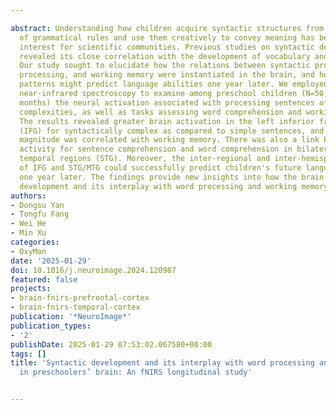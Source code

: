 ---
abstract: Understanding how children acquire syntactic structures from a limited set
  of grammatical rules and use them creatively to convey meaning has been a longstanding
  interest for scientific communities. Previous studies on syntactic development have
  revealed its close correlation with the development of vocabulary and working memory.
  Our study sought to elucidate how the relations between syntactic processing, word
  processing, and working memory were instantiated in the brain, and how earlier neural
  patterns might predict language abilities one year later. We employed functional
  near-infrared spectroscopy to examine among preschool children (N=50, Mage=61.5
  months) the neural activation associated with processing sentences of varying syntactic
  complexities, as well as tasks assessing word comprehension and working memory.
  The results revealed greater brain activation in the left inferior frontal gyrus
  (IFG) for syntactically complex as compared to simple sentences, and the activation
  magnitude was correlated with working memory. There was also a link between neural
  activity for sentence comprehension and word comprehension in bilateral superior
  temporal regions (STG). Moreover, the inter-regional and inter-hemispheric connectivity
  of IFG and STG/MTG could successfully predict children's future language comprehension
  one year later. The findings provide new insights into how the brain supports syntactic
  development and its interplay with word processing and working memory.
authors:
- Dongsu Yan
- Tongfu Fang
- Wei He
- Min Xu
categories:
- OxyMon
date: '2025-01-29'
doi: 10.1016/j.neuroimage.2024.120987
featured: false
projects:
- brain-fnirs-prefrontal-cortex
- brain-fnirs-temporal-cortex
publication: '*NeuroImage*'
publication_types:
- '2'
publishDate: 2025-01-29 07:53:02.067580+00:00
tags: []
title: 'Syntactic development and its interplay with word processing and working memory
  in preschoolers’ brain: An fNIRS longitudinal study'

---
